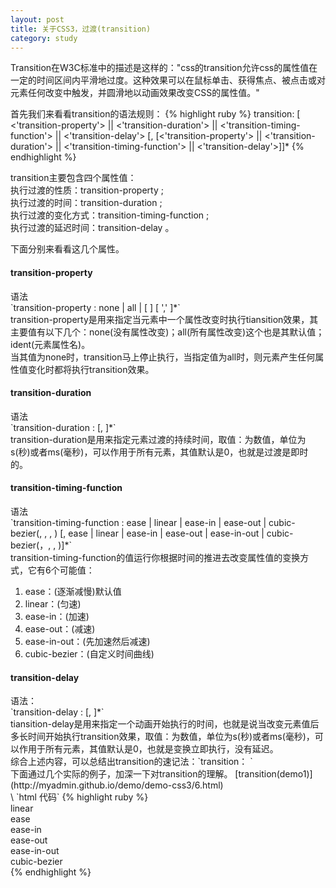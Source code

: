 ```yaml
---
layout: post
title: 关于CSS3，过渡(transition)
category: study
---
```


Transition在W3C标准中的描述是这样的："css的transition允许css的属性值在一定的时间区间内平滑地过度。这种效果可以在鼠标单击、获得焦点、被点击或对元素任何改变中触发，并圆滑地以动画效果改变CSS的属性值。"

首先我们来看看transition的语法规则：
{% highlight ruby %}
transition: [ 
<'transition-property'> || 
<'transition-duration'> || 
<'transition-timing-function'> || 
<'transition-delay'> [, 
[<'transition-property'> || 
<'transition-duration'> || 
<'transition-timing-function'> || 
<'transition-delay'>]]*
{% endhighlight %}

transition主要包含四个属性值：<br />
执行过渡的性质：transition-property ; <br />
执行过渡的时间：transition-duration ; <br />
执行过渡的变化方式：transition-timing-function ; <br />
执行过渡的延迟时间：transition-delay 。<br />

下面分别来看看这几个属性。
<h4>transition-property</h4>
语法<br />
`transition-property : none | all | [ <IDENT> ] [ ',' <IDENT> ]*`<br />
transition-property是用来指定当元素中一个属性改变时执行tiansition效果，其主要值有以下几个：none(没有属性改变)；all(所有属性改变)这个也是其默认值；ident(元素属性名)。<br />
当其值为none时，transition马上停止执行，当指定值为all时，则元素产生任何属性值变化时都将执行transition效果。

<h4>transition-duration</h4>
语法<br />
`transition-duration : <time> [, <time>]*` <br />
transition-duration是用来指定元素过渡的持续时间，取值：<time>为数值，单位为s(秒)或者ms(毫秒)，可以作用于所有元素，其值默认是0，也就是过渡是即时的。

<h4>transition-timing-function</h4>
语法<br />
`transition-timing-function : ease | linear | ease-in | ease-out | cubic-bezier(<number>, <number>, <number>, <number>) [, ease | linear | ease-in | ease-out | ease-in-out | cubic-bezier(<number>，<number>, <number>, <number>)]*` <br />
transition-timing-function的值运行你根据时间的推进去改变属性值的变换方式，它有6个可能值：
<ol>
	<li>ease：(逐渐减慢)默认值</li>
	<li>linear：(匀速)</li>
	<li>ease-in：(加速)</li>
	<li>ease-out：(减速)</li>
	<li>ease-in-out：(先加速然后减速)</li>
	<li>cubic-bezier：(自定义时间曲线)</li>
</ol>

<h4>transition-delay</h4>
语法：<br />
`transition-delay : <time> [, <time>]*` <br />
tiansition-delay是用来指定一个动画开始执行的时间，也就是说当改变元素值后多长时间开始执行transition效果，取值：<time>为数值，单位为s(秒)或者ms(毫秒)，可以作用于所有元素，其值默认是0，也就是变换立即执行，没有延迟。

<br />
综合上述内容，可以总结出transition的速记法：`transition：<property> <duration> <animation type> <delay>`

<br />
下面通过几个实际的例子，加深一下对transition的理解。
[transition(demo1)](http://myadmin.github.io/demo/demo-css3/6.html)<br />\
`html 代码`
{% highlight ruby %}
<div id="box">
	<div class="demo-box" id="linear">linear</div>
	<div class="demo-box" id="ease">ease</div>
	<div class="demo-box" id="ease-in">ease-in</div>
	<div class="demo-box" id="ease-out">ease-out</div>
	<div class="demo-box" id="ease-in-out">ease-in-out</div>
	<div class="demo-box" id="cubic-bezier">cubic-bezier</div>
</div>
{% endhighlight %}